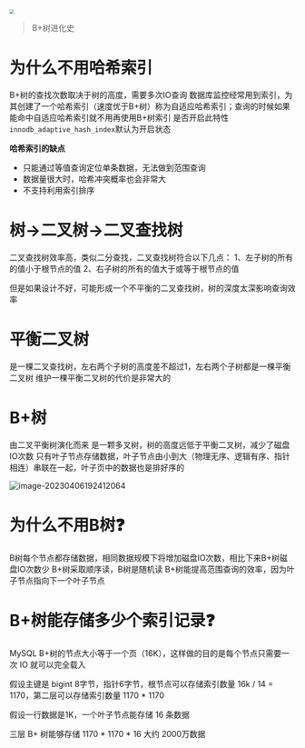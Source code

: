 <img src="https://raw.githubusercontent.com/PF-Felix/ImageA/main/image-20230919153202542.png" style="zoom: 50%;" />

> B+树进化史

# 为什么不用哈希索引

B+树的查找次数取决于树的高度，需要多次IO查询
数据库监控经常用到索引，为其创建了一个哈希索引（速度优于B+树）称为自适应哈希索引；查询的时候如果能命中自适应哈希索引就不用再使用B+树索引
是否开启此特性`innodb_adaptive_hash_index`默认为开启状态

**哈希索引的缺点**

- 只能通过等值查询定位单条数据，无法做到范围查询
- 数据量很大时，哈希冲突概率也会非常大
- 不支持利用索引排序

# 树→二叉树→二叉查找树

二叉查找树效率高，类似二分查找，二叉查找树符合以下几点：
1、左子树的所有的值小于根节点的值
2、右子树的所有的值大于或等于根节点的值

但是如果设计不好，可能形成一个不平衡的二叉查找树，树的深度太深影响查询效率

# 平衡二叉树

是一棵二叉查找树，左右两个子树的高度差不超过1，左右两个子树都是一棵平衡二叉树
维护一棵平衡二叉树的代价是非常大的

# B+树

由二叉平衡树演化而来
是一颗多叉树，树的高度远低于平衡二叉树，减少了磁盘IO次数
只有叶子节点存储数据，叶子节点由小到大（物理无序、逻辑有序、指针相连）串联在一起，叶子页中的数据也是排好序的

![image-20230406192412064](https://raw.githubusercontent.com/PF-Felix/ImageA/main/image-20230406192412064.png)

# 为什么不用B树❓

B树每个节点都存储数据，相同数据规模下将增加磁盘IO次数，相比下来B+树磁盘IO次数少
B+树采取顺序读，B树是随机读
B+树能提高范围查询的效率，因为叶子节点指向下一个叶子节点

# B+树能存储多少个索引记录❓

MySQL B+树的节点大小等于一个页（16K），这样做的目的是每个节点只需要一次 IO 就可以完全载入

假设主键是 bigint 8字节，指针6字节，根节点可以存储索引数量 16k / 14 = 1170，第二层可以存储索引数量 1170 * 1170

假设一行数据是1K，一个叶子节点能存储 16 条数据

三层 B+ 树能够存储  1170 * 1170 * 16 大约 2000万数据